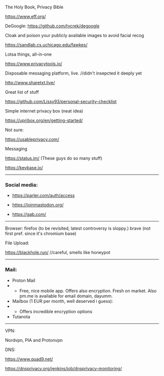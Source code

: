 The Holy Book, Privacy Bible

https://www.eff.org/

DeGoogle:
https://github.com/tycrek/degoogle


Cloak and poison your publicly available images to avoid facial recog

https://sandlab.cs.uchicago.edu/fawkes/

Lotsa things, all-in-one 

https://www.privacytools.io/

Disposable messaging platform, live. //didn't insepcted it deeply yet

http://www.sharetxt.live/


Great list of stuff

https://github.com/Lissy93/personal-security-checklist


Simple internet privacy box (neat idea)

https://upribox.org/en/getting-started/


Not sure:

https://usableprivacy.com/


Messaging

https://status.im/ (These guys do so many stuff)

https://keybase.io/

---

### Social media:

- https://parler.com/auth/access

- https://joinmastodon.org/

- https://gab.com/

---


Browser:
firefox (to be revisited, latest controversy is sloppy.)
brave (not first pref. since it's chromium base)



File Upload:

https://blackhole.run/ //careful, smells like honeypot

---
### Mail:

- Proton Mail
- - Free, nice mobile app. Offers also encryption. Fresh on market. Also pm.me is available for email domain, dayumm.
- Mailbox (1 EUR per month, well deserved i guess):
- - Offers incredible encryption options
- Tutanota

---

VPN:

Nordvpn, PIA and Protonvpn 


DNS:

https://www.quad9.net/

https://dnsprivacy.org/jenkins/job/dnsprivacy-monitoring/



